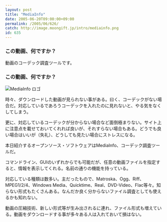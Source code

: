 ```yaml
---
layout: post
title: "MediaInfo"
date: 2005-06-20T09:00:00+09:00
permalink: /2005/06/626/
catch: http://image.moongift.jp/intro/mediainfo.png
id: 635
---
```

### この動画、何ですか？
  
動画のコーデック調査ツールです。  
<!--more-->  

### この動画、何ですか？
  

![MediaInfo ロゴ](http://image.moongift.jp/intro/mediainfo.png "MediaInfo ロゴ")

  

時々、ダウンロードした動画が見られない事がある。曰く、コーデックがない場合だ。対応しているであろうコーデックを入れたのに見れないと、やる気をなくしてしまう。

  

更に、対応しているコーデックが分からない場合など面倒極まりない。サイト上に注意点を載せておいてくれれば良いが、それすらない場合もある。どうでも良い場合はいいが（失礼）、どうしても見たい場合にストレスになる。

  

本日紹介するオープンソース・ソフトウェアはMediaInfo、コーデック調査ツールだ。

  

コマンドライン、GUIのいずれからでも可能だが、任意の動画ファイルを指定すると、情報を表示してくれる。名前の通りの機能を持っている。

  

対応している種類は数多い。主だったもので、Matroska、Ogg、Riff、MPEG1/2/4、Windows Media、Quicktime、Real、DVD-Video、Flac等々。知らない形式もたくさんある。なんだか良く分からないファイル調査としても使えるかも知れない。

  

動画の圧縮技術、新しい形式等が生み出されるに連れ、ファイル形式も増えている。動画をダウンロードする事が多々ある人は入れておいて損はない。

